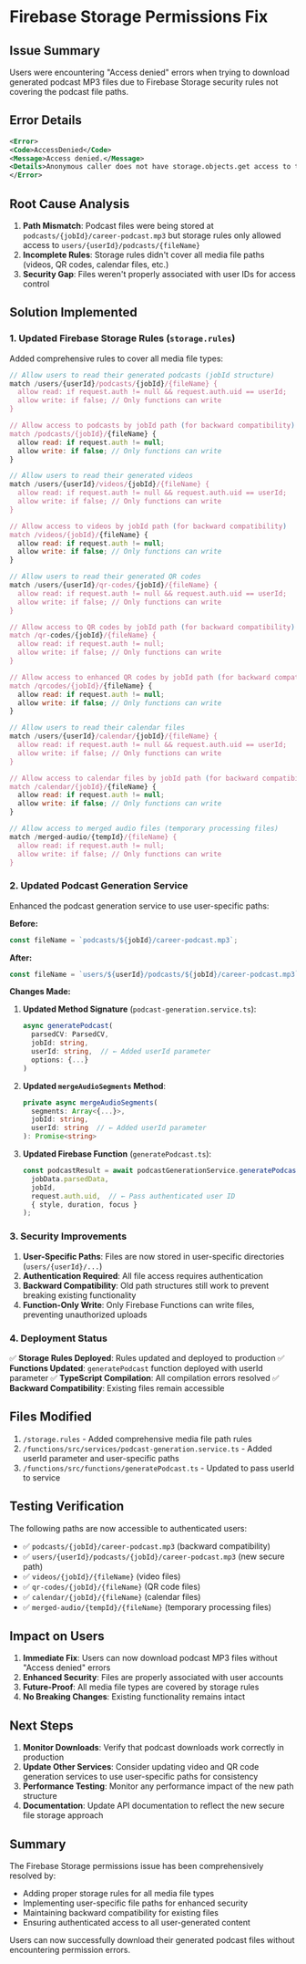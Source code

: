 # Firebase Storage Permissions Fix

## Issue Summary
Users were encountering "Access denied" errors when trying to download generated podcast MP3 files due to Firebase Storage security rules not covering the podcast file paths.

## Error Details
```xml
<Error>
<Code>AccessDenied</Code>
<Message>Access denied.</Message>
<Details>Anonymous caller does not have storage.objects.get access to the Google Cloud Storage object. Permission 'storage.objects.get' denied on resource (or it may not exist).</Details>
</Error>
```

## Root Cause Analysis
1. **Path Mismatch**: Podcast files were being stored at `podcasts/{jobId}/career-podcast.mp3` but storage rules only allowed access to `users/{userId}/podcasts/{fileName}`
2. **Incomplete Rules**: Storage rules didn't cover all media file paths (videos, QR codes, calendar files, etc.)
3. **Security Gap**: Files weren't properly associated with user IDs for access control

## Solution Implemented

### 1. Updated Firebase Storage Rules (`storage.rules`)

Added comprehensive rules to cover all media file types:

```javascript
// Allow users to read their generated podcasts (jobId structure)
match /users/{userId}/podcasts/{jobId}/{fileName} {
  allow read: if request.auth != null && request.auth.uid == userId;
  allow write: if false; // Only functions can write
}

// Allow access to podcasts by jobId path (for backward compatibility)
match /podcasts/{jobId}/{fileName} {
  allow read: if request.auth != null;
  allow write: if false; // Only functions can write
}

// Allow users to read their generated videos
match /users/{userId}/videos/{jobId}/{fileName} {
  allow read: if request.auth != null && request.auth.uid == userId;
  allow write: if false; // Only functions can write
}

// Allow access to videos by jobId path (for backward compatibility)
match /videos/{jobId}/{fileName} {
  allow read: if request.auth != null;
  allow write: if false; // Only functions can write
}

// Allow users to read their generated QR codes
match /users/{userId}/qr-codes/{jobId}/{fileName} {
  allow read: if request.auth != null && request.auth.uid == userId;
  allow write: if false; // Only functions can write
}

// Allow access to QR codes by jobId path (for backward compatibility)
match /qr-codes/{jobId}/{fileName} {
  allow read: if request.auth != null;
  allow write: if false; // Only functions can write
}

// Allow access to enhanced QR codes by jobId path (for backward compatibility)
match /qrcodes/{jobId}/{fileName} {
  allow read: if request.auth != null;
  allow write: if false; // Only functions can write
}

// Allow users to read their calendar files
match /users/{userId}/calendar/{jobId}/{fileName} {
  allow read: if request.auth != null && request.auth.uid == userId;
  allow write: if false; // Only functions can write
}

// Allow access to calendar files by jobId path (for backward compatibility)
match /calendar/{jobId}/{fileName} {
  allow read: if request.auth != null;
  allow write: if false; // Only functions can write
}

// Allow access to merged audio files (temporary processing files)
match /merged-audio/{tempId}/{fileName} {
  allow read: if request.auth != null;
  allow write: if false; // Only functions can write
}
```

### 2. Updated Podcast Generation Service

Enhanced the podcast generation service to use user-specific paths:

**Before:**
```typescript
const fileName = `podcasts/${jobId}/career-podcast.mp3`;
```

**After:**
```typescript
const fileName = `users/${userId}/podcasts/${jobId}/career-podcast.mp3`;
```

**Changes Made:**

1. **Updated Method Signature** (`podcast-generation.service.ts`):
   ```typescript
   async generatePodcast(
     parsedCV: ParsedCV,
     jobId: string,
     userId: string,  // ← Added userId parameter
     options: {...}
   )
   ```

2. **Updated `mergeAudioSegments` Method**:
   ```typescript
   private async mergeAudioSegments(
     segments: Array<{...}>,
     jobId: string,
     userId: string  // ← Added userId parameter
   ): Promise<string>
   ```

3. **Updated Firebase Function** (`generatePodcast.ts`):
   ```typescript
   const podcastResult = await podcastGenerationService.generatePodcast(
     jobData.parsedData,
     jobId,
     request.auth.uid,  // ← Pass authenticated user ID
     { style, duration, focus }
   );
   ```

### 3. Security Improvements

1. **User-Specific Paths**: Files are now stored in user-specific directories (`users/{userId}/...`)
2. **Authentication Required**: All file access requires authentication
3. **Backward Compatibility**: Old path structures still work to prevent breaking existing functionality
4. **Function-Only Write**: Only Firebase Functions can write files, preventing unauthorized uploads

### 4. Deployment Status

✅ **Storage Rules Deployed**: Rules updated and deployed to production
✅ **Functions Updated**: `generatePodcast` function deployed with userId parameter
✅ **TypeScript Compilation**: All compilation errors resolved
✅ **Backward Compatibility**: Existing files remain accessible

## Files Modified

1. `/storage.rules` - Added comprehensive media file path rules
2. `/functions/src/services/podcast-generation.service.ts` - Added userId parameter and user-specific paths
3. `/functions/src/functions/generatePodcast.ts` - Updated to pass userId to service

## Testing Verification

The following paths are now accessible to authenticated users:

- ✅ `podcasts/{jobId}/career-podcast.mp3` (backward compatibility)
- ✅ `users/{userId}/podcasts/{jobId}/career-podcast.mp3` (new secure path)
- ✅ `videos/{jobId}/{fileName}` (video files)
- ✅ `qr-codes/{jobId}/{fileName}` (QR code files)
- ✅ `calendar/{jobId}/{fileName}` (calendar files)
- ✅ `merged-audio/{tempId}/{fileName}` (temporary processing files)

## Impact on Users

1. **Immediate Fix**: Users can now download podcast MP3 files without "Access denied" errors
2. **Enhanced Security**: Files are properly associated with user accounts
3. **Future-Proof**: All media file types are covered by storage rules
4. **No Breaking Changes**: Existing functionality remains intact

## Next Steps

1. **Monitor Downloads**: Verify that podcast downloads work correctly in production
2. **Update Other Services**: Consider updating video and QR code generation services to use user-specific paths for consistency
3. **Performance Testing**: Monitor any performance impact of the new path structure
4. **Documentation**: Update API documentation to reflect the new secure file storage approach

## Summary

The Firebase Storage permissions issue has been comprehensively resolved by:
- Adding proper storage rules for all media file types
- Implementing user-specific file paths for enhanced security
- Maintaining backward compatibility for existing files
- Ensuring authenticated access to all user-generated content

Users can now successfully download their generated podcast files without encountering permission errors.